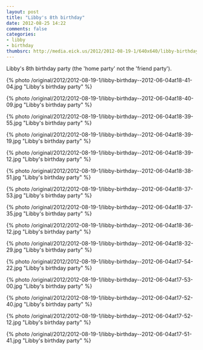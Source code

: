 ```yaml
---
layout: post
title: "Libby's 8th birthday"
date: 2012-08-25 14:22
comments: false
categories: 
- libby
- birthday
thumbsrc: http://media.eick.us/2012/2012-08-19-1/640x640/libby-birthday--2012-06-04at18-41-04.jpg
---
```

Libby's 8th birthday party (the 'home party' not the 'friend party').

{% photo /original/2012/2012-08-19-1/libby-birthday--2012-06-04at18-41-04.jpg "Libby's birthday party" %}


{% photo /original/2012/2012-08-19-1/libby-birthday--2012-06-04at18-40-09.jpg "Libby's birthday party" %}


{% photo /original/2012/2012-08-19-1/libby-birthday--2012-06-04at18-39-55.jpg "Libby's birthday party" %}


{% photo /original/2012/2012-08-19-1/libby-birthday--2012-06-04at18-39-19.jpg "Libby's birthday party" %}


{% photo /original/2012/2012-08-19-1/libby-birthday--2012-06-04at18-39-12.jpg "Libby's birthday party" %}


{% photo /original/2012/2012-08-19-1/libby-birthday--2012-06-04at18-38-51.jpg "Libby's birthday party" %}


{% photo /original/2012/2012-08-19-1/libby-birthday--2012-06-04at18-37-53.jpg "Libby's birthday party" %}


{% photo /original/2012/2012-08-19-1/libby-birthday--2012-06-04at18-37-35.jpg "Libby's birthday party" %}


{% photo /original/2012/2012-08-19-1/libby-birthday--2012-06-04at18-36-12.jpg "Libby's birthday party" %}


{% photo /original/2012/2012-08-19-1/libby-birthday--2012-06-04at18-32-29.jpg "Libby's birthday party" %}


{% photo /original/2012/2012-08-19-1/libby-birthday--2012-06-04at17-54-22.jpg "Libby's birthday party" %}


{% photo /original/2012/2012-08-19-1/libby-birthday--2012-06-04at17-53-00.jpg "Libby's birthday party" %}


{% photo /original/2012/2012-08-19-1/libby-birthday--2012-06-04at17-52-40.jpg "Libby's birthday party" %}


{% photo /original/2012/2012-08-19-1/libby-birthday--2012-06-04at17-52-12.jpg "Libby's birthday party" %}


{% photo /original/2012/2012-08-19-1/libby-birthday--2012-06-04at17-51-41.jpg "Libby's birthday party" %}


